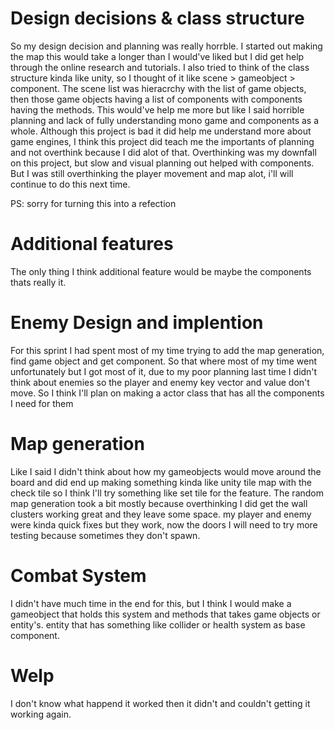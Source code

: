 # Design decisions & class structure
So my design decision and planning was really horrble. I started out making the map this would take a longer than I would've liked but I did get help through the online research and tutorials. I also tried to think of the class structure kinda like unity, so I thought of it like scene > gameobject > component.
The scene list was hieracrchy with the list of game objects, then those game objects having a list of components with components having the methods. This would've help me more but like I said horrible planning and lack of fully understanding mono game and components as a whole.
Although this project is bad it did help me understand more about game engines, I think this project did teach me the importants of planning and not overthink because I did alot of that.
Overthinking was my downfall on this project, but slow and visual planning out helped with components. But I was still overthinking the player movement and map alot, i'll will continue to do this next time.

PS: sorry for turning this into a refection 

# Additional features
The only thing I think additional feature would be maybe the components thats really it.

# Enemy Design and implention 
For this sprint I had spent most of my time trying to add the map generation, find game object and get component.
So that where most of my time went unfortunately but I got most of it, due to my poor planning last time I didn't think about
enemies so the player and enemy key vector and value don't move.
So I think I'll plan on making a actor class that has all the components I need for them

# Map generation
Like I said I didn't think about how my gameobjects would move around the board and did end up making something
kinda like unity tile map with the check tile so I think I'll try something like set tile for the feature.
The random map generation took a bit mostly because overthinking I did get the wall clusters working great and they leave some space.
my player and enemy were kinda quick fixes but they work, now the doors I will need to try more testing because sometimes they don't spawn.

# Combat System
I didn't have much time in the end for this, but I think I would make a gameobject that holds this system and methods that takes game objects or entity's.
entity that has something like collider or health system as base component.

# Welp
I don't know what happend it worked then it didn't and couldn't getting it working again.
